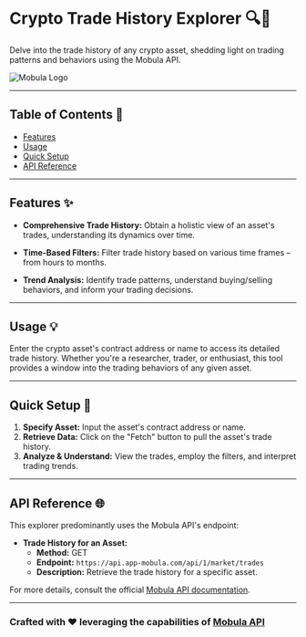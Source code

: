 # Crypto Trade History Explorer 🔍📜

Delve into the trade history of any crypto asset, shedding light on trading patterns and behaviors using the Mobula API.

![Mobula Logo](https://i.imgur.com/v4J2tK6.png)

---

## Table of Contents 📖

- [Features](#features-)
- [Usage](#usage-)
- [Quick Setup](#quick-setup-)
- [API Reference](#api-reference-)

---

## Features ✨

- **Comprehensive Trade History:** Obtain a holistic view of an asset's trades, understanding its dynamics over time.

- **Time-Based Filters:** Filter trade history based on various time frames – from hours to months.

- **Trend Analysis:** Identify trade patterns, understand buying/selling behaviors, and inform your trading decisions.

---

## Usage 💡

Enter the crypto asset's contract address or name to access its detailed trade history. Whether you're a researcher, trader, or enthusiast, this tool provides a window into the trading behaviors of any given asset.

---

## Quick Setup 🚀

1. **Specify Asset:** Input the asset's contract address or name.
2. **Retrieve Data:** Click on the "Fetch" button to pull the asset's trade history.
3. **Analyze & Understand:** View the trades, employ the filters, and interpret trading trends.

---

## API Reference 🌐

This explorer predominantly uses the Mobula API's endpoint:

- **Trade History for an Asset:** 
  - **Method:** GET
  - **Endpoint:** `https://api.app-mobula.com/api/1/market/trades`
  - **Description:** Retrieve the trade history for a specific asset.

For more details, consult the official [Mobula API documentation](https://developer.mobula.fi/reference/gettradehistory).

---

### Crafted with ❤️ leveraging the capabilities of [Mobula API](https://developer.mobula.fi/reference/introduction-copy)
